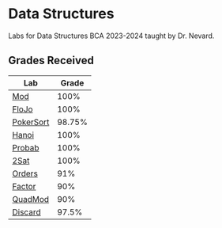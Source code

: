# Data Structures
Labs for Data Structures BCA 2023-2024 taught by Dr. Nevard.

## Grades Received
| Lab | Grade |
| --- | --- |
| [Mod](./01_Mod/) | 100% |
| [FloJo](./02_FloJo/) | 100% |
| [PokerSort](./03_PokerSort/) | 98.75% |
| [Hanoi](./04_Hanoi/) | 100% |
| [Probab](./05_Probab/) | 100% |
| [2Sat](./06_2Sat/) | 100% |
| [Orders](./07_Orders/) | 91% |
| [Factor](./08_Factor/) | 90% |
| [QuadMod](./09_QuadMod/) | 90% |
| [Discard](./10_Discard/) | 97.5% |
